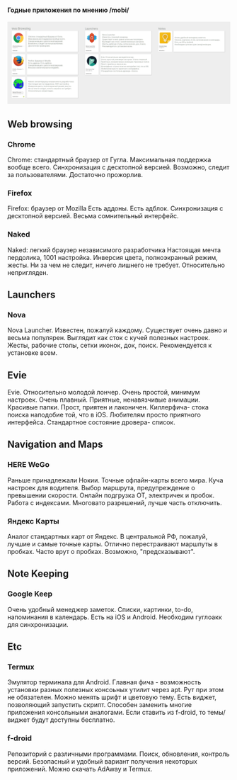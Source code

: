 #### Годные приложения по мнению /mobi/

![текущее состояние пикчи](https://raw.githubusercontent.com/for2ch/apps_mobi/master/why.png)

## Web browsing

### Chrome

Chrome: стандартный браузер от Гугла.
Максимальная поддержка вообще всего.
Синхронизация с десктопной версией.
Возможно, следит за пользователями.
Достаточно прожорлив.

### Firefox

Firefox: браузер от Mozilla
Есть аддоны. Есть адблок.
Синхронизация с десктопной версией.
Весьма сомнительный интерфейc.

### Naked

Naked: легкий браузер независимого разработчика
Настоящая мечта пердолика, 1001 настройка.
Инверсия цвета, полноэкранный режим, жесты.
Ни за чем не следит, ничего лишнего не требует.
Относительно непригляден.

## Launchers

### Nova

Nova Launcher.
Известен, пожалуй каждому.
Существует очень давно и весьма популярен.
Выглядит как сток с кучей полезных настроек.
Жесты, рабочие столы, сетки иконок, док, поиск.
Рекомендуется к установке всем.

## Evie

Evie. Относительно молодой лончер.
Очень простой, минимум настроек. Очень плавный.
Приятные, ненавязчивые анимации. Красивые папки.
Прост, приятен и лаконичен.
Киллерфича- стока поиска наподобие той, что в iOS.
Любителям просто приятного интерфейса.
Стандартное состояние дровера- список.

## Navigation and Maps

### HERE WeGo

Раньше принадлежали Нокии.
Точные офлайн-карты всего мира.
Куча настроек для водителя. Выбор маршрута, предупреждение о превышении скорости.
Онлайн подгрузка ОТ, электричек и пробок.
Работа с индексами.
Многовато разрешений, лучше часть отключить.

### Яндекс Карты

Аналог стандартных карт от Яндекс.
В центральной РФ, пожалуй, лучшие и самые точные карты.
Отлично перестраивают маршпуты в пробках.
Часто врут о пробках. Возможно, "предсказывают".

## Note Keeping

### Google Keep

Очень удобный менеджер заметок.
Списки, картинки, to-do, напоминания в календарь.
Есть на iOS и Android.
Необходим гуглоакк для синхронизации.

## Etc

### Termux

Эмулятор терминала для Android.
Главная фича - возможность установки разных полезных консоьных утилит через apt.
Рут при этом не обязателен.
Можно менять шрифт и цветовую тему.
Есть виджет, позволяющий запустить скрипт.
Способен заменить многие приложения консольными аналогами.
Если ставить из f-droid, то темы/виджет будут доступны бесплатно.

### f-droid

Репозиторий с различными программами.
Поиск, обновления, контроль версий.
Безопасный и удобный вариант получения некоторых приложений.
Можно скачать AdAway и Termux.
